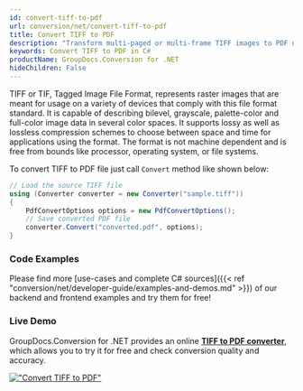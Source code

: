 ```yaml
---
id: convert-tiff-to-pdf
url: conversion/net/convert-tiff-to-pdf
title: Convert TIFF to PDF
description: "Transform multi-paged or multi-frame TIFF images to PDF using a few lines of C# code and powerful features of GroupDocs.Conversion for .NET."
keywords: Convert TIFF to PDF in C#
productName: GroupDocs.Conversion for .NET
hideChildren: False
---
```


TIFF or TIF, Tagged Image File Format, represents raster images that are meant for usage on a variety of devices that comply with this file format standard. It is capable of describing bilevel, grayscale, palette-color and full-color image data in several color spaces. It supports lossy as well as lossless compression schemes to choose between space and time for applications using the format. The format is not machine dependent and is free from bounds like processor, operating system, or file systems.

To convert TIFF to PDF file just call `Convert` method like shown below:

```csharp
// Load the source TIFF file
using (Converter converter = new Converter("sample.tiff"))
{
    PdfConvertOptions options = new PdfConvertOptions();
    // Save converted PDF file
    converter.Convert("converted.pdf", options);
}
```

### Code Examples

Please find more [use-cases and complete C# sources]({{< ref "conversion/net/developer-guide/examples-and-demos.md" >}}) of our backend and frontend examples and try them for free!

### Live Demo

GroupDocs.Conversion for .NET provides an online [**TIFF to PDF converter**](https://products.groupdocs.app/conversion/tiff-to-pdf), which allows you to try it for free and check conversion quality and accuracy.

[!["Convert TIFF to PDF"](conversion/net/images/convert-tiff-to-pdf.png)](https://products.groupdocs.app/conversion/tiff-to-pdf)
